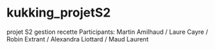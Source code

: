# kukking_projetS2
projet S2 gestion recette 
Participants: Martin Amilhaud / Laure Cayre / Robin Extrant / Alexandra Liottard / Maud Laurent
